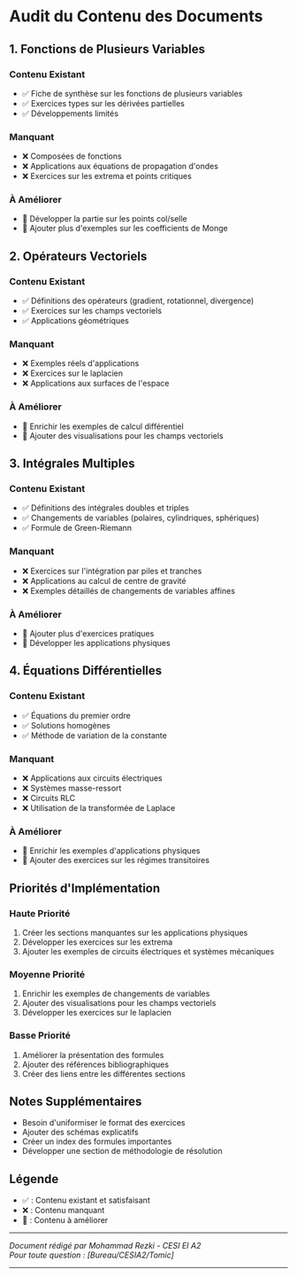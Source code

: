 # Audit du Contenu des Documents

## 1. Fonctions de Plusieurs Variables

### Contenu Existant
- ✅ Fiche de synthèse sur les fonctions de plusieurs variables
- ✅ Exercices types sur les dérivées partielles
- ✅ Développements limités

### Manquant
- ❌ Composées de fonctions
- ❌ Applications aux équations de propagation d'ondes
- ❌ Exercices sur les extrema et points critiques

### À Améliorer
- 🔄 Développer la partie sur les points col/selle
- 🔄 Ajouter plus d'exemples sur les coefficients de Monge

## 2. Opérateurs Vectoriels

### Contenu Existant
- ✅ Définitions des opérateurs (gradient, rotationnel, divergence)
- ✅ Exercices sur les champs vectoriels
- ✅ Applications géométriques

### Manquant
- ❌ Exemples réels d'applications
- ❌ Exercices sur le laplacien
- ❌ Applications aux surfaces de l'espace

### À Améliorer
- 🔄 Enrichir les exemples de calcul différentiel
- 🔄 Ajouter des visualisations pour les champs vectoriels

## 3. Intégrales Multiples

### Contenu Existant
- ✅ Définitions des intégrales doubles et triples
- ✅ Changements de variables (polaires, cylindriques, sphériques)
- ✅ Formule de Green-Riemann

### Manquant
- ❌ Exercices sur l'intégration par piles et tranches
- ❌ Applications au calcul de centre de gravité
- ❌ Exemples détaillés de changements de variables affines

### À Améliorer
- 🔄 Ajouter plus d'exercices pratiques
- 🔄 Développer les applications physiques

## 4. Équations Différentielles

### Contenu Existant
- ✅ Équations du premier ordre
- ✅ Solutions homogènes
- ✅ Méthode de variation de la constante

### Manquant
- ❌ Applications aux circuits électriques
- ❌ Systèmes masse-ressort
- ❌ Circuits RLC
- ❌ Utilisation de la transformée de Laplace

### À Améliorer
- 🔄 Enrichir les exemples d'applications physiques
- 🔄 Ajouter des exercices sur les régimes transitoires

## Priorités d'Implémentation

### Haute Priorité
1. Créer les sections manquantes sur les applications physiques
2. Développer les exercices sur les extrema
3. Ajouter les exemples de circuits électriques et systèmes mécaniques

### Moyenne Priorité
1. Enrichir les exemples de changements de variables
2. Ajouter des visualisations pour les champs vectoriels
3. Développer les exercices sur le laplacien

### Basse Priorité
1. Améliorer la présentation des formules
2. Ajouter des références bibliographiques
3. Créer des liens entre les différentes sections

## Notes Supplémentaires
- Besoin d'uniformiser le format des exercices
- Ajouter des schémas explicatifs
- Créer un index des formules importantes
- Développer une section de méthodologie de résolution

## Légende
- ✅ : Contenu existant et satisfaisant
- ❌ : Contenu manquant
- 🔄 : Contenu à améliorer

---
*Document rédigé par Mohammad Rezki - CESI EI A2*  
*Pour toute question : [Bureau/CESIA2/Tomic]*

--- 